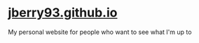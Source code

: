# [jberry93.github.io](http://jberry93.github.io/)

My personal website for people who want to see what I'm up to
